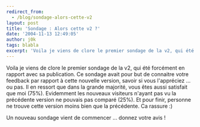 ```yaml
---
redirect_from:
  - /blog/sondage-alors-cette-v2
layout: post
title: 'Sondage : Alors cette v2 ?'
date: '2004-11-13 12:49:05'
author: j0k
tags: blabla
excerpt: 'Voila je viens de clore le premier sondage de la v2, qui été forcément en rapport avec sa publication.   Ce sondage avait pour but de connaitre votre feedback par rapport à cette nouvelle version, savoir si vous l''appréciez ... ou pas.   Il en ressort que dans la grande majorité, vous êtes aussi satisfait que moi (75%). Evidemment les nouveaux visiteurs n''ayant      ...'
---
```


Voila je viens de clore le premier sondage de la v2, qui été forcément en rapport avec sa publication.   Ce sondage avait pour but de connaitre votre feedback par rapport à cette nouvelle version, savoir si vous l'appréciez ... ou pas.   Il en ressort que dans la grande majorité, vous êtes aussi satisfait que moi (75%). Evidemment les nouveaux visiteurs n'ayant pas vu la précédente version ne pouvais pas comparé (25%).   Et pour finir, personne ne trouve cette version moins bien que la précédente. Ca rassure :)


Un nouveau sondage vient de commencer ... donnez votre avis !
